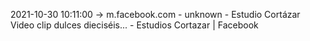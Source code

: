 2021-10-30 10:11:00 -> m.facebook.com - unknown - Estudio Cortázar Video clip dulces dieciséis... - Estudios Cortazar | Facebook
